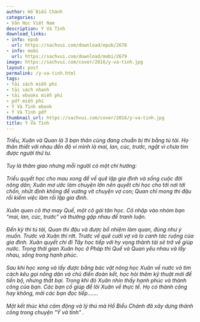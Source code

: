 ```yaml
---
author: Hồ Biểu Chánh
categories:
- Văn Học Việt Nam
description: Ý Và Tình
download_links:
- info: epub
  url: https://sachvui.com/download/epub/2678
- info: mobi
  url: https://sachvui.com/download/mobi/2679
image: https://sachvui.com/cover/2016/y-va-tinh.jpg
layout: post
permalink: /y-va-tinh.html
tags:
- tải sách miễn phí
- tải sách nhanh
- tải ebooks miễn phí
- pdf miễn phí
- Ý Và Tình ebook
- Ý Và Tình pdf
thumbnail_url: https://sachvui.com/cover/2016/y-va-tinh.jpg
title: Ý Và Tình
---
```


 <div class="item-desc text-justify"> <p><em>Triều, Xuân và Quan là 3 bạn thân cùng đang chuẩn bị thi bằng tú tài. Họ thân thiết với nhau đến độ ví mình là mai, lan, cúc, trước, ngặt vì chưa tìm được người thứ tư.<br><br>Tuy là thâm giao nhưng mỗi người có một chí hướng:<br><br>Triều quyết học cho mau xong để về quê lập gia đình và sống cuộc đời nông dân; Xuân mơ ước làm chuyện lớn nên quyết chi học cho tới nơi tới chốn, nhứt định không để vướng vít chuyện vợ con; Quan chỉ mong thi đậu rồi kiếm việc làm rồi lập gia đình.<br><br>Xuân quen cô thợ may Quế, một cô gái tân học. Cô nhập vào nhóm bạn “mai, lan, cúc, trước” và thường gặp nhau để tranh luận.<br><br>Ðến kỳ thi tú tài, Quan thi đậu và được bổ nhiệm làm quan, đúng như ý muốn. Trước và Xuân thi rớt. Trước về quê cưới vợ và lo canh tác ruộng của gia đình. Xuân quyết chi đi Tây học tiếp với hy vọng thành tài sẽ trở về giúp nước. Trong thời gian Xuân học ở Pháp thì Quế và Quan yêu nhau và lấy nhau, sống trong hạnh phúc.<br><br>Sau khi học xong và lấy được bằng bác vật nông học Xuân về nước và tìm cách kêu gọi nông dân và chủ điền đoàn kết, học hỏi thêm kỹ thuật mới để tiến bộ, nhưng thất bại. Trong khi đó Xuân nhìn thấy hạnh phúc và thành công của bạn. Các bạn cố giúp để lôi Xuân về thực tế. Họ có thành công hay không, mời các bạn đọc tiếp…....<br><br>Một kết thúc khá cảm động và lý thú mà Hồ Biểu Chánh đã xây dựng thành công trong chuyện "Ý và tình" .</em></p> </div>